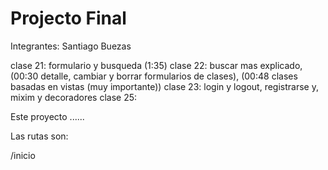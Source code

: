 # Projecto Final

Integrantes: Santiago Buezas

clase 21: formulario y busqueda (1:35)
clase 22: buscar mas explicado, (00:30 detalle, cambiar y borrar formularios de clases), (00:48 clases basadas en vistas (muy importante))
clase 23: login y logout, registrarse y, mixim y decoradores
clase 25:

Este proyecto ......

Las rutas son:

/inicio